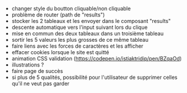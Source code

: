- changer style du boutton cliquable/non cliquable
- problème de router (path de "results")
- stocker les 2 tableaux et les envoyer dans le composant "results"
- descente automatique vers l'input suivant lors du clique
- mise en commun des deux tableaux dans un troisième tableau
- sortir les 5 valeurs les plus grosses de ce même tableau
- faire liens avec les forces de caractères et les afficher
- effacer cookies lorsque le site est quitté
- animation CSS validation (https://codepen.io/istiaktridip/pen/BZqaOd)
- illustrations ?
- faire page de succès
- si plus de 5 qualités, possibilité pour l'utilisateur de supprimer celles qu'il ne veut pas garder
